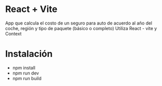 # React + Vite

App que calcula el costo de un seguro para auto de acuerdo al año del coche, región y tipo de paquete (básico o completo)
Utiliza React - vite y Context

# Instalación
* npm install
* npm run dev
* npm run build
